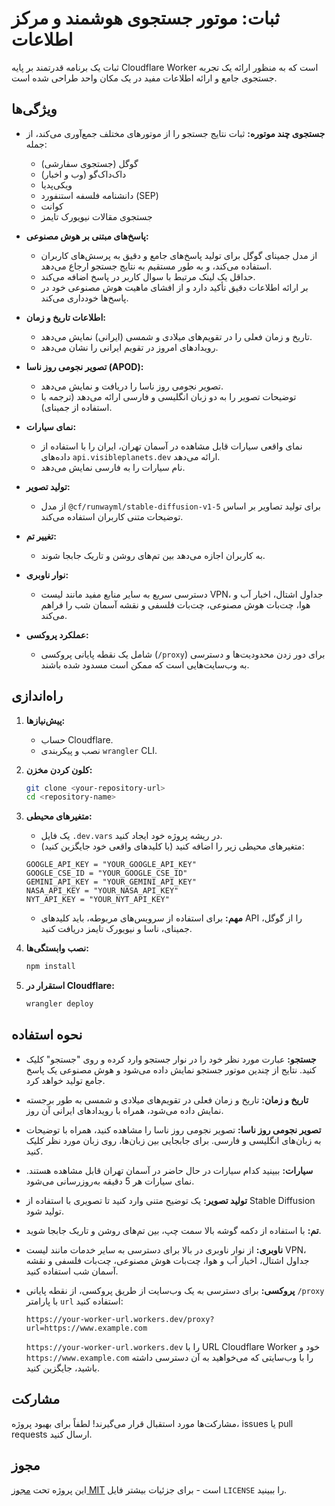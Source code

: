 # ثبات: موتور جستجوی هوشمند و مرکز اطلاعات

ثبات یک برنامه قدرتمند بر پایه Cloudflare Worker است که به منظور ارائه یک تجربه جستجوی جامع و ارائه اطلاعات مفید در یک مکان واحد طراحی شده است.

## ویژگی‌ها

-   **جستجوی چند موتوره:** ثبات نتایج جستجو را از موتورهای مختلف جمع‌آوری می‌کند، از جمله:
    -   گوگل (جستجوی سفارشی)
    -   داک‌داک‌گو (وب و اخبار)
    -   ویکی‌پدیا
    -   دانشنامه فلسفه استنفورد (SEP)
    -   کوانت
    -   جستجوی مقالات نیویورک تایمز

-   **پاسخ‌های مبتنی بر هوش مصنوعی:**
    -   از مدل جمینای گوگل برای تولید پاسخ‌های جامع و دقیق به پرسش‌های کاربران استفاده می‌کند، و به طور مستقیم به نتایج جستجو ارجاع می‌دهد.
    -   حداقل یک لینک مرتبط با سوال کاربر در پاسخ اضافه می‌کند.
    -   بر ارائه اطلاعات دقیق تأکید دارد و از افشای ماهیت هوش مصنوعی خود در پاسخ‌ها خودداری می‌کند.

-   **اطلاعات تاریخ و زمان:**
    -   تاریخ و زمان فعلی را در تقویم‌های میلادی و شمسی (ایرانی) نمایش می‌دهد.
    -   رویدادهای امروز در تقویم ایرانی را نشان می‌دهد.

-   **تصویر نجومی روز ناسا (APOD):**
    -   تصویر نجومی روز ناسا را دریافت و نمایش می‌دهد.
    -   توضیحات تصویر را به دو زبان انگلیسی و فارسی ارائه می‌دهد (ترجمه با استفاده از جمینای).

-   **نمای سیارات:**
    -   نمای واقعی سیارات قابل مشاهده در آسمان تهران، ایران را با استفاده از داده‌های `api.visibleplanets.dev` ارائه می‌دهد.
    -   نام سیارات را به فارسی نمایش می‌دهد.

-   **تولید تصویر:**
    -   از مدل `@cf/runwayml/stable-diffusion-v1-5` برای تولید تصاویر بر اساس توضیحات متنی کاربران استفاده می‌کند.

-   **تغییر تم:**
    -   به کاربران اجازه می‌دهد بین تم‌های روشن و تاریک جابجا شوند.

-   **نوار ناوبری:**
    -   دسترسی سریع به سایر منابع مفید مانند لیست VPN، جداول اشتال، اخبار آب و هوا، چت‌بات هوش مصنوعی، چت‌بات فلسفی و نقشه آسمان شب را فراهم می‌کند.

-   **عملکرد پروکسی:**
    -   شامل یک نقطه پایانی پروکسی (`/proxy`) برای دور زدن محدودیت‌ها و دسترسی به وب‌سایت‌هایی است که ممکن است مسدود شده باشند.

## راه‌اندازی

1. **پیش‌نیازها:**
    -   حساب Cloudflare.
    -   نصب و پیکربندی `wrangler` CLI.

2. **کلون کردن مخزن:**
    ```bash
    git clone <your-repository-url>
    cd <repository-name>
    ```

3. **متغیرهای محیطی:**
    -   یک فایل `.dev.vars` در ریشه پروژه خود ایجاد کنید.
    -   متغیرهای محیطی زیر را اضافه کنید (با کلیدهای واقعی خود جایگزین کنید):

    ```
    GOOGLE_API_KEY = "YOUR_GOOGLE_API_KEY"
    GOOGLE_CSE_ID = "YOUR_GOOGLE_CSE_ID"
    GEMINI_API_KEY = "YOUR_GEMINI_API_KEY"
    NASA_API_KEY = "YOUR_NASA_API_KEY"
    NYT_API_KEY = "YOUR_NYT_API_KEY"
    ```

    -   **مهم:** برای استفاده از سرویس‌های مربوطه، باید کلیدهای API را از گوگل، جمینای، ناسا و نیویورک تایمز دریافت کنید.

4. **نصب وابستگی‌ها:**
    ```bash
    npm install
    ```

5. **استقرار در Cloudflare:**
    ```bash
    wrangler deploy
    ```

## نحوه استفاده

-   **جستجو:** عبارت مورد نظر خود را در نوار جستجو وارد کرده و روی "جستجو" کلیک کنید. نتایج از چندین موتور جستجو نمایش داده می‌شود و هوش مصنوعی یک پاسخ جامع تولید خواهد کرد.
-   **تاریخ و زمان:** تاریخ و زمان فعلی در تقویم‌های میلادی و شمسی به طور برجسته نمایش داده می‌شود، همراه با رویدادهای ایرانی آن روز.
-   **تصویر نجومی روز ناسا:** تصویر نجومی روز ناسا را مشاهده کنید، همراه با توضیحات به زبان‌های انگلیسی و فارسی. برای جابجایی بین زبان‌ها، روی زبان مورد نظر کلیک کنید.
-   **سیارات:** ببینید کدام سیارات در حال حاضر در آسمان تهران قابل مشاهده هستند. نمای سیارات هر 5 دقیقه به‌روزرسانی می‌شود.
-   **تولید تصویر:** یک توضیح متنی وارد کنید تا تصویری با استفاده از Stable Diffusion تولید شود.
-   **تم:** با استفاده از دکمه گوشه بالا سمت چپ، بین تم‌های روشن و تاریک جابجا شوید.
-   **ناوبری:** از نوار ناوبری در بالا برای دسترسی به سایر خدمات مانند لیست VPN، جداول اشتال، اخبار آب و هوا، چت‌بات هوش مصنوعی، چت‌بات فلسفی و نقشه آسمان شب استفاده کنید.
-   **پروکسی:** برای دسترسی به یک وب‌سایت از طریق پروکسی، از نقطه پایانی `/proxy` با پارامتر `url` استفاده کنید:

    ```
    https://your-worker-url.workers.dev/proxy?url=https://www.example.com
    ```

    `https://your-worker-url.workers.dev` را با URL  Cloudflare Worker خود و `https://www.example.com` را با وب‌سایتی که می‌خواهید به آن دسترسی داشته باشید، جایگزین کنید.

## مشارکت

مشارکت‌ها مورد استقبال قرار می‌گیرند! لطفاً برای بهبود پروژه، issues یا pull requests ارسال کنید.

## مجوز

این پروژه تحت [مجوز MIT](LICENSE) است - برای جزئیات بیشتر فایل `LICENSE` را ببینید.
